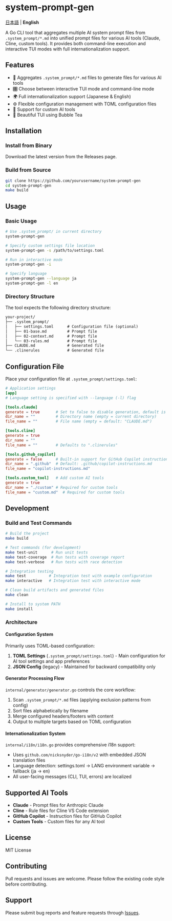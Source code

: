 # system-prompt-gen

[日本語](./README_ja.md) | **English**

A Go CLI tool that aggregates multiple AI system prompt files from `.system_prompt/*.md` into unified prompt files for various AI tools (Claude, Cline, custom tools). It provides both command-line execution and interactive TUI modes with full internationalization support.

## Features

- 🚀 Aggregates `.system_prompt/*.md` files to generate files for various AI tools
- 🎛️ Choose between interactive TUI mode and command-line mode
- 🌍 Full internationalization support (Japanese & English)
- ⚙️ Flexible configuration management with TOML configuration files
- 🔧 Support for custom AI tools
- 🎨 Beautiful TUI using Bubble Tea

## Installation

### Install from Binary

Download the latest version from the Releases page.

### Build from Source

```bash
git clone https://github.com/yourusername/system-prompt-gen
cd system-prompt-gen
make build
```

## Usage

### Basic Usage

```bash
# Use .system_prompt/ in current directory
system-prompt-gen

# Specify custom settings file location
system-prompt-gen -s /path/to/settings.toml

# Run in interactive mode
system-prompt-gen -i

# Specify language
system-prompt-gen --language ja
system-prompt-gen -l en
```

### Directory Structure

The tool expects the following directory structure:

```txt
your-project/
├── .system_prompt/
│   ├── settings.toml      # Configuration file (optional)
│   ├── 01-base.md         # Prompt file
│   ├── 02-context.md      # Prompt file
│   └── 03-rules.md        # Prompt file
├── CLAUDE.md              # Generated file
└── .clinerules            # Generated file
```

## Configuration File

Place your configuration file at `.system_prompt/settings.toml`:

```toml
# Application settings
[app]
# Language setting is specified with --language (-l) flag

[tools.claude]
generate = true       # Set to false to disable generation, default is true
dir_name = ""         # Directory name (empty = current directory)
file_name = ""        # File name (empty = default: "CLAUDE.md")

[tools.cline]
generate = true
dir_name = ""
file_name = ""        # Defaults to ".clinerules"

[tools.github_copilot]
generate = false      # Built-in support for GitHub Copilot instructions
dir_name = ".github"  # Default: .github/copilot-instructions.md
file_name = "copilot-instructions.md"

[tools.custom_tool]   # Add custom AI tools
generate = true
dir_name = "./custom" # Required for custom tools
file_name = "custom.md"  # Required for custom tools
```

## Development

### Build and Test Commands

```bash
# Build the project
make build

# Test commands (for development)
make test-unit      # Run unit tests
make test-coverage  # Run tests with coverage report
make test-verbose   # Run tests with race detection

# Integration testing
make test          # Integration test with example configuration
make interactive   # Integration test with interactive mode

# Clean build artifacts and generated files
make clean

# Install to system PATH
make install
```

### Architecture

#### Configuration System

Primarily uses TOML-based configuration:

1. **TOML Settings** (`.system_prompt/settings.toml`) - Main configuration for AI tool settings and app preferences
2. **JSON Config** (legacy) - Maintained for backward compatibility only

#### Generator Processing Flow

`internal/generator/generator.go` controls the core workflow:

1. Scan `.system_prompt/*.md` files (applying exclusion patterns from config)
2. Sort files alphabetically by filename
3. Merge configured headers/footers with content
4. Output to multiple targets based on TOML configuration

#### Internationalization System

`internal/i18n/i18n.go` provides comprehensive i18n support:

- Uses `github.com/nicksnyder/go-i18n/v2` with embedded JSON translation files
- Language detection: settings.toml → LANG environment variable → fallback (ja → en)
- All user-facing messages (CLI, TUI, errors) are localized

## Supported AI Tools

- **Claude** - Prompt files for Anthropic Claude
- **Cline** - Rule files for Cline VS Code extension
- **GitHub Copilot** - Instruction files for GitHub Copilot
- **Custom Tools** - Custom files for any AI tool

## License

MIT License

## Contributing

Pull requests and issues are welcome. Please follow the existing code style before contributing.

## Support

Please submit bug reports and feature requests through [Issues](https://github.com/yourusername/system-prompt-gen/issues).
